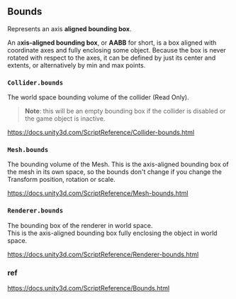 ## Bounds
Represents an axis **aligned bounding box**.

An a**xis-aligned bounding box**, or **AABB** for short, is a box aligned with coordinate axes and fully enclosing some object. Because the box is never rotated with respect to the axes, it can be defined by just its center and extents, or alternatively by min and max points.

### `Collider.bounds`
The world space bounding volume of the collider (Read Only).
> **Note**: this will be an empty bounding box if the collider is disabled or the game object is inactive.
 
https://docs.unity3d.com/ScriptReference/Collider-bounds.html

### `Mesh.bounds`
The bounding volume of the Mesh.
This is the axis-aligned bounding box of the mesh in its own space, so the bounds don't change if you change the Transform position, rotation or scale.

https://docs.unity3d.com/ScriptReference/Mesh-bounds.html

### `Renderer.bounds`
The bounding box of the renderer in world space. \
This is the axis-aligned bounding box fully enclosing the object in world space.

https://docs.unity3d.com/ScriptReference/Renderer-bounds.html

### ref
https://docs.unity3d.com/ScriptReference/Bounds.html



